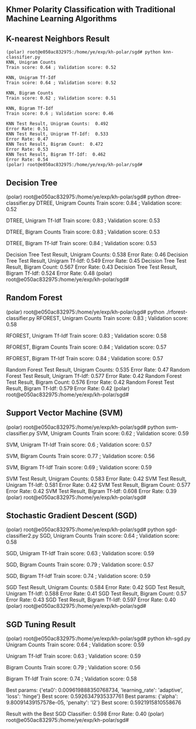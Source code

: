 ## Khmer Polarity Classification with Traditional Machine Learning Algorithms

## K-nearest Neighbors Result

```
(polar) root@e050ac832975:/home/ye/exp/kh-polar/sgd# python knn-classifier.py
KNN, Unigram Counts
Train score: 0.64 ; Validation score: 0.52

KNN, Unigram Tf-Idf
Train score: 0.64 ; Validation score: 0.52

KNN, Bigram Counts
Train score: 0.62 ; Validation score: 0.51

KNN, Bigram Tf-Idf
Train score: 0.6 ; Validation score: 0.46

KNN Test Result, Unigram Counts:  0.492
Error Rate: 0.51
KNN Test Result, Unigram Tf-Idf:  0.533
Error Rate: 0.47
KNN Test Result, Bigram Count:  0.472
Error Rate: 0.53
KNN Test Result, Bigram Tf-Idf:  0.462
Error Rate: 0.54
(polar) root@e050ac832975:/home/ye/exp/kh-polar/sgd# 
```

## Decision Tree

(polar) root@e050ac832975:/home/ye/exp/kh-polar/sgd# python dtree-classifier.py
DTREE, Unigram Counts
Train score: 0.84 ; Validation score: 0.52

DTREE, Unigram Tf-Idf
Train score: 0.83 ; Validation score: 0.53

DTREE, Bigram Counts
Train score: 0.83 ; Validation score: 0.53

DTREE, Bigram Tf-Idf
Train score: 0.84 ; Validation score: 0.53

Decision Tree Test Result, Unigram Counts:  0.538
Error Rate: 0.46
Decision Tree Test Result, Unigram Tf-Idf:  0.549
Error Rate: 0.45
Decision Tree Test Result, Bigram Count:  0.567
Error Rate: 0.43
Decision Tree Test Result, Bigram Tf-Idf:  0.524
Error Rate: 0.48
(polar) root@e050ac832975:/home/ye/exp/kh-polar/sgd#

## Random Forest

(polar) root@e050ac832975:/home/ye/exp/kh-polar/sgd# python ./rforest-classifier.py
RFOREST, Unigram Counts
Train score: 0.83 ; Validation score: 0.58

RFOREST, Unigram Tf-Idf
Train score: 0.83 ; Validation score: 0.58

RFOREST, Bigram Counts
Train score: 0.84 ; Validation score: 0.57

RFOREST, Bigram Tf-Idf
Train score: 0.84 ; Validation score: 0.57

Random Forest Test Result, Unigram Counts:  0.535
Error Rate: 0.47
Random Forest Test Result, Unigram Tf-Idf:  0.577
Error Rate: 0.42
Random Forest Test Result, Bigram Count:  0.576
Error Rate: 0.42
Random Forest Test Result, Bigram Tf-Idf:  0.579
Error Rate: 0.42
(polar) root@e050ac832975:/home/ye/exp/kh-polar/sgd#

## Support Vector Machine (SVM)

(polar) root@e050ac832975:/home/ye/exp/kh-polar/sgd# python svm-classifier.py
SVM, Unigram Counts
Train score: 0.62 ; Validation score: 0.59

SVM, Unigram Tf-Idf
Train score: 0.6 ; Validation score: 0.57

SVM, Bigram Counts
Train score: 0.77 ; Validation score: 0.56

SVM, Bigram Tf-Idf
Train score: 0.69 ; Validation score: 0.59

SVM Test Result, Unigram Counts:  0.583
Error Rate: 0.42
SVM Test Result, Unigram Tf-Idf:  0.581
Error Rate: 0.42
SVM Test Result, Bigram Count:  0.577
Error Rate: 0.42
SVM Test Result, Bigram Tf-Idf:  0.608
Error Rate: 0.39
(polar) root@e050ac832975:/home/ye/exp/kh-polar/sgd#

## Stochastic Gradient Descent (SGD)

(polar) root@e050ac832975:/home/ye/exp/kh-polar/sgd# python sgd-classifier2.py
SGD, Unigram Counts
Train score: 0.64 ; Validation score: 0.58

SGD, Unigram Tf-Idf
Train score: 0.63 ; Validation score: 0.59

SGD, Bigram Counts
Train score: 0.79 ; Validation score: 0.57

SGD, Bigram Tf-Idf
Train score: 0.74 ; Validation score: 0.59

SGD Test Result, Unigram Counts:  0.584
Error Rate: 0.42
SGD Test Result, Unigram Tf-Idf:  0.588
Error Rate: 0.41
SGD Test Result, Bigram Count:  0.57
Error Rate: 0.43
SGD Test Result, Bigram Tf-Idf:  0.597
Error Rate: 0.40
(polar) root@e050ac832975:/home/ye/exp/kh-polar/sgd#


## SGD Tuning Result

(polar) root@e050ac832975:/home/ye/exp/kh-polar/sgd# python kh-sgd.py
Unigram Counts
Train score: 0.64 ; Validation score: 0.59

Unigram Tf-Idf
Train score: 0.63 ; Validation score: 0.59

Bigram Counts
Train score: 0.79 ; Validation score: 0.56

Bigram Tf-Idf
Train score: 0.74 ; Validation score: 0.58

Best params: {'eta0': 0.009619888350768734, 'learning_rate': 'adaptive', 'loss': 'hinge'}
Best score: 0.5926347935337761
Best params: {'alpha': 9.80091439157578e-05, 'penalty': 'l2'}
Best score: 0.5921915810558676

Result with the Best SGD Classifier: 0.598
Error Rate: 0.40
(polar) root@e050ac832975:/home/ye/exp/kh-polar/sgd#
